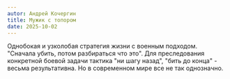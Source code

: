 ```yaml
---
autor: Андрей Кочергин
title: Мужик с топором
date: 2025-10-02
---
```

Однобокая и узколобая стратегия жизни с военным подходом. "Сначала убить, потом разбираться что это". Для преследования конкретной боевой задачи тактика "ни шагу назад", "бить до конца" - весьма результативна. Но в современном мире все не так однозначно.